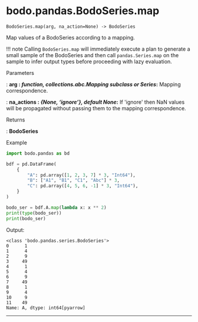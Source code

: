# bodo.pandas.BodoSeries.map
```
BodoSeries.map(arg, na_action=None) -> BodoSeries
```
Map values of a BodoSeries according to a mapping.

!!! note
    Calling `BodoSeries.map` will immediately execute a plan to generate a small sample of the BodoSeries
    and then call `pandas.Series.map` on the sample to infer output types
    before proceeding with lazy evaluation.

<p class="api-header">Parameters</p>

: __arg : *function, collections.abc.Mapping subclass or Series*:__ Mapping correspondence.

: __na_actions : *{None, ‘ignore’}, default None*:__ If 'ignore' then NaN values will be propagated without passing them to the mapping correspondence.

<p class="api-header">Returns</p>

: __BodoSeries__

<p class="api-header">Example</p>

``` py
import bodo.pandas as bd

bdf = pd.DataFrame(
    {
        "A": pd.array([1, 2, 3, 7] * 3, "Int64"),
        "B": ["A1", "B1", "C1", "Abc"] * 3,
        "C": pd.array([4, 5, 6, -1] * 3, "Int64"),
    }
)

bodo_ser = bdf.A.map(lambda x: x ** 2)
print(type(bodo_ser))
print(bodo_ser)
```

Output:
```
<class 'bodo.pandas.series.BodoSeries'>
0      1
1      4
2      9
3     49
4      1
5      4
6      9
7     49
8      1
9      4
10     9
11    49
Name: A, dtype: int64[pyarrow]
```

---
